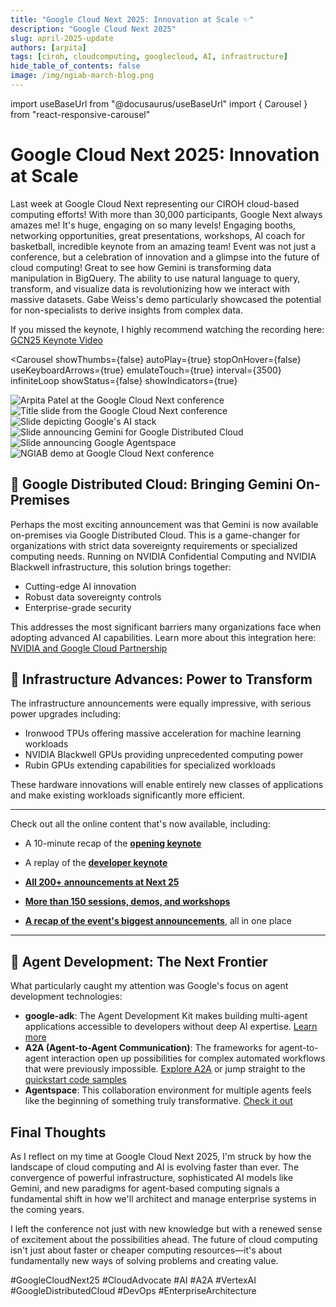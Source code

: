 ```yaml
---
title: "Google Cloud Next 2025: Innovation at Scale ✨"
description: "Google Cloud Next 2025"
slug: april-2025-update
authors: [arpita]
tags: [ciroh, cloudcomputing, googlecloud, AI, infrastructure]
hide_table_of_contents: false
image: /img/ngiab-march-blog.png
---
```


import useBaseUrl from "@docusaurus/useBaseUrl"
import { Carousel } from "react-responsive-carousel"

# Google Cloud Next 2025: Innovation at Scale

Last week at Google Cloud Next representing our CIROH cloud-based computing efforts! With more than 30,000 participants, Google Next always amazes me! It's huge, engaging on so many levels! Engaging booths, networking opportunities, great presentations, workshops, AI coach for basketball, incredible keynote from an amazing team! Event was not just a conference, but a celebration of innovation and a glimpse into the future of cloud computing! 
Great to see how Gemini is transforming data manipulation in BigQuery. The ability to use natural language to query, transform, and visualize data is revolutionizing how we interact with massive datasets. Gabe Weiss's demo particularly showcased the potential for non-specialists to derive insights from complex data.

If you missed the keynote, I highly recommend watching the recording here: [GCN25 Keynote Video](https://www.youtube.com/live/VABwMpL3JCo?t=3564s)

<Carousel
  showThumbs={false}
  autoPlay={true}
  stopOnHover={false}
  useKeyboardArrows={true}
  emulateTouch={true}
  interval={3500}
  infiniteLoop
  showStatus={false}
  showIndicators={true}
  >
  <div style= {{ display: 'flex', justifyContent: 'center', alignItems: 'center' }}>
    <img src={useBaseUrl("/img/blog/2025-04-gcp/gcp-1.jpg")}
      style={{ width: 'auto', maxHeight: '300px', borderRadius: '8px', boxShadow: '0 4px 8px rgba(0, 0, 0, 0.1)' }}
      alt="Arpita Patel at the Google Cloud Next conference"
      />
  </div>
  <div style= {{ display: 'flex', justifyContent: 'center', alignItems: 'center' }}>
    <img src={useBaseUrl("/img/blog/2025-04-gcp/gcp-2.jpg")}
      style={{ width: 'auto', maxHeight: '300px', borderRadius: '8px', boxShadow: '0 4px 8px rgba(0, 0, 0, 0.1)' }}
      alt="Title slide from the Google Cloud Next conference"
      />
  </div>
  <div style= {{ display: 'flex', justifyContent: 'center', alignItems: 'center' }}>
  <img src={useBaseUrl("/img/blog/2025-04-gcp/gcp-3.jpg")}
    style={{ width: 'auto', maxHeight: '300px', borderRadius: '8px', boxShadow: '0 4px 8px rgba(0, 0, 0, 0.1)' }}
    alt="Slide depicting Google's AI stack"
    />
  </div>
  <div style= {{ display: 'flex', justifyContent: 'center', alignItems: 'center' }}>
  <img src={useBaseUrl("/img/blog/2025-04-gcp/gcp-4.jpg")}
    style={{ width: 'auto', maxHeight: '300px', borderRadius: '8px', boxShadow: '0 4px 8px rgba(0, 0, 0, 0.1)' }}
    alt='Slide announcing Gemini for Google Distributed Cloud'
    />
  </div>
  <div style= {{ display: 'flex', justifyContent: 'center', alignItems: 'center' }}>
  <img src={useBaseUrl("/img/blog/2025-04-gcp/gcp-5.jpg")}
    style={{ width: 'auto', maxHeight: '300px', borderRadius: '8px', boxShadow: '0 4px 8px rgba(0, 0, 0, 0.1)' }}
    alt='Slide announcing Google Agentspace'
    />
  </div>
  <div style= {{ display: 'flex', justifyContent: 'center', alignItems: 'center' }}>
  <img src={useBaseUrl("/img/blog/2025-04-gcp/gcp-6.jpg")}
    style={{ width: 'auto', maxHeight: '300px', borderRadius: '8px', boxShadow: '0 4px 8px rgba(0, 0, 0, 0.1)' }}
    alt="NGIAB demo at Google Cloud Next conference"
    />
  </div>
</Carousel>

<!--truncate-->


## 📢 Google Distributed Cloud: Bringing Gemini On-Premises  

Perhaps the most exciting announcement was that Gemini is now available on-premises via Google Distributed Cloud. This is a game-changer for organizations with strict data sovereignty requirements or specialized computing needs. Running on NVIDIA Confidential Computing and NVIDIA Blackwell infrastructure, this solution brings together:

* Cutting-edge AI innovation
* Robust data sovereignty controls
* Enterprise-grade security

This addresses the most significant barriers many organizations face when adopting advanced AI capabilities. Learn more about this integration here: [NVIDIA and Google Cloud Partnership](https://blogs.nvidia.com/blog/google-cloud-next-agentic-ai-reasoning/?ncid=so-link-994345)

## 📢 Infrastructure Advances: Power to Transform  

The infrastructure announcements were equally impressive, with serious power upgrades including:

* Ironwood TPUs offering massive acceleration for machine learning workloads
* NVIDIA Blackwell GPUs providing unprecedented computing power
* Rubin GPUs extending capabilities for specialized workloads

These hardware innovations will enable entirely new classes of applications and make existing workloads significantly more efficient.

---
Check out all the online content that's now available, including:

* A 10-minute recap of the **[opening keynote](https://www.youtube.com/watch?v=dwgmfSOZNoQ)**

* A replay of the **[developer keynote](https://cloud.withgoogle.com/next/25/session-library?session=DEVKEY&utm_source=cloud_sfdc&utm_medium=email&utm_campaign=FY25-Q2-global-EXP106-physicalevent-er-next25-mc&utm_content=global_next25_15a_Op_TY_Gen_Physical_P0&utm_term=-&pref=K&mkt_tok=ODA4LUdKVy0zMTQAAAGZ0-XTI1zyO8s06QZoyvgraE3UtbUUHR0uePcaqzFX_xqCAKR4ho4Qwooku00DFireAGAYlcr90vjFdOkYug_UvoFWtCCvWZQ2D0Bc0I3mEv-Pq4aQOho#all)**

* **[All 200+ announcements at Next 25](https://cloud.google.com/blog/topics/google-cloud-next/google-cloud-next-2025-wrap-up?e=48754805&utm_source=cloud_sfdc&utm_medium=email&utm_campaign=FY25-Q2-global-EXP106-physicalevent-er-next25-mc&utm_content=global_next25_15a_Op_TY_Gen_Physical_P0&utm_term=-&pref=K&mkt_tok=ODA4LUdKVy0zMTQAAAGZ0-XTI69fG5pO1vzMqcs_tymd4-sQLUtRJH6j9g_F6FnNE3GwFkGx5qaC_d7bpF6BtvFK849zOz5VS6dCHtDlYAj-Pu4us2FvFnOic887xHl2eU-7N7U)**

* **[More than 150 sessions, demos, and workshops](https://cloud.withgoogle.com/next/25/session-library?mkt_tok=ODA4LUdKVy0zMTQAAAGZ0-XTI3kqz4RKnkWcKk0PQCYROhFCDELXMik1KDwmzDWf41vgL_ELHIf_FBVQXs_dqY4WynUDvgOkY-uWPcTqY1LFvQ5_ZTu-4G3DF3Kiw3jjD2WoUlc#all)**

* **[A recap of the event's biggest announcements](https://blog.google/products/google-cloud/next-2025/?utm_source=cloud_sfdc&utm_medium=email&utm_campaign=FY25-Q2-global-EXP106-physicalevent-er-next25-mc&utm_content=global_next25_15a_Op_TY_Gen_Physical_P0&utm_term=-&pref=K&mkt_tok=ODA4LUdKVy0zMTQAAAGZ0-XTI_yfyMB7QGUk4YFUIc7l-BY4tQW4ngSexZ5T54GQiwNwRk29ld_8wAYWVv39I8lBbtKokyjv8Wrdht9YFpHFVhMj8QeYF5Npd2zgjzvC_iX5wnQ)**, all in one place


---

## 📢 Agent Development: The Next Frontier  

What particularly caught my attention was Google's focus on agent development technologies:

* **google-adk**: The Agent Development Kit makes building multi-agent applications accessible to developers without deep AI expertise. [Learn more](https://developers.googleblog.com/en/agent-development-kit-easy-to-build-multi-agent-applications/)
* **A2A (Agent-to-Agent Communication)**: The frameworks for agent-to-agent interaction open up possibilities for complex automated workflows that were previously impossible. [Explore A2A](https://developers.googleblog.com/en/a2a-a-new-era-of-agent-interoperability/) or jump straight to the [quickstart code samples](https://google.github.io/A2A/#/)
* **Agentspace**: This collaboration environment for multiple agents feels like the beginning of something truly transformative. [Check it out](https://cloud.google.com/blog/products/ai-machine-learning/google-agentspace-enables-the-agent-driven-enterprise)


## Final Thoughts

As I reflect on my time at Google Cloud Next 2025, I'm struck by how the landscape of cloud computing and AI is evolving faster than ever. The convergence of powerful infrastructure, sophisticated AI models like Gemini, and new paradigms for agent-based computing signals a fundamental shift in how we'll architect and manage enterprise systems in the coming years.

I left the conference not just with new knowledge but with a renewed sense of excitement about the possibilities ahead. The future of cloud computing isn't just about faster or cheaper computing resources—it's about fundamentally new ways of solving problems and creating value.

#GoogleCloudNext25 #CloudAdvocate #AI #A2A #VertexAI #GoogleDistributedCloud #DevOps #EnterpriseArchitecture

